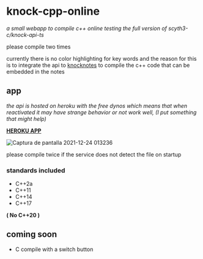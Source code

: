 # knock-cpp-online
_a small webapp to compile c++ online testing the full version of scyth3-c/knock-api-ts_

please compile two times

currently there is no color highlighting for key words and the reason for this is to integrate the api to [knocknotes](https://github.com/scyth3-c/vue-conponents)
to compile the c++ code that can be embedded in the notes

## app

_the api is hosted on heroku with the free dynos which means that when reactivated it may have strange behavior or not work well, (I put something that might help)_

[**HEROKU APP**](https://knock-cpp.herokuapp.com/)

![Captura de pantalla 2021-12-24 013236](https://user-images.githubusercontent.com/52190352/147325151-6d4ba780-892c-4a06-849c-997ab2af972c.png)


please compile twice if the service does not detect the file on startup
### standards included
 - C++2a
 - C++11
 - C++14
 - C++17

**( No C++20 )**

## coming soon

- C compile with a switch button
